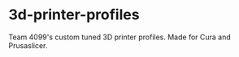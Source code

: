 # 3d-printer-profiles
Team 4099's custom tuned 3D printer profiles. Made for Cura and Prusaslicer. 
